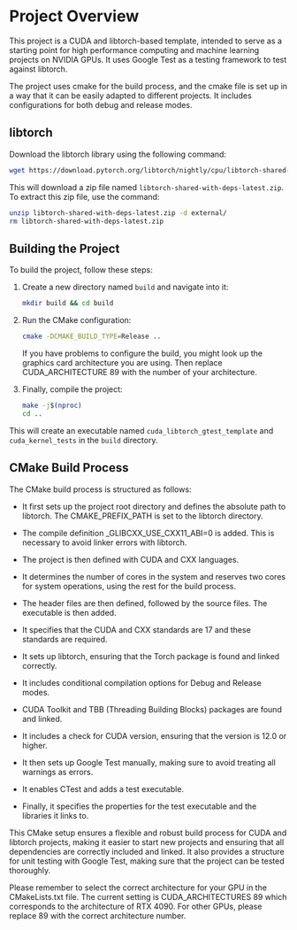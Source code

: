 # Project Overview
This project is a CUDA and libtorch-based template, intended to serve as a starting point for high performance computing and machine learning projects on NVIDIA GPUs. It uses Google Test as a testing framework to test against libtorch.

The project uses cmake for the build process, and the cmake file is set up in a way that it can be easily adapted to different projects. It includes configurations for both debug and release modes.

## libtorch

Download the libtorch library using the following command:

```bash
wget https://download.pytorch.org/libtorch/nightly/cpu/libtorch-shared-with-deps-latest.zip
```

This will download a zip file named `libtorch-shared-with-deps-latest.zip`. To extract this zip file, use the command:

```bash
unzip libtorch-shared-with-deps-latest.zip -d external/
rm libtorch-shared-with-deps-latest.zip
```

## Building the Project

To build the project, follow these steps:
1. Create a new directory named `build` and navigate into it:

    ```bash
    mkdir build && cd build
    ```

2. Run the CMake configuration:

    ```bash
    cmake -DCMAKE_BUILD_TYPE=Release ..
    ```
	If you have problems to configure the build, you might look up the graphics card architecture you are using.
	Then replace CUDA_ARCHITECTURE 89 with the number of your architecture.

3. Finally, compile the project:

    ```bash
    make -j$(nproc)
    cd ..
    ```

This will create an executable named `cuda_libtorch_gtest_template` and `cuda_kernel_tests` in the `build` directory.

## CMake Build Process
The CMake build process is structured as follows:

*    It first sets up the project root directory and defines the absolute path to libtorch. The CMAKE_PREFIX_PATH is set to the libtorch directory.

*    The compile definition _GLIBCXX_USE_CXX11_ABI=0 is added. This is necessary to avoid linker errors with libtorch.

*    The project is then defined with CUDA and CXX languages.

*    It determines the number of cores in the system and reserves two cores for system operations, using the rest for the build process.

*    The header files are then defined, followed by the source files. The executable is then added.

*    It specifies that the CUDA and CXX standards are 17 and these standards are required.

*    It sets up libtorch, ensuring that the Torch package is found and linked correctly.

*    It includes conditional compilation options for Debug and Release modes.

*    CUDA Toolkit and TBB (Threading Building Blocks) packages are found and linked.

*    It includes a check for CUDA version, ensuring that the version is 12.0 or higher.

*    It then sets up Google Test manually, making sure to avoid treating all warnings as errors.

*    It enables CTest and adds a test executable.

*    Finally, it specifies the properties for the test executable and the libraries it links to.

This CMake setup ensures a flexible and robust build process for CUDA and libtorch projects, making it easier to start new projects and ensuring that all dependencies are correctly included and linked. It also provides a structure for unit testing with Google Test, making sure that the project can be tested thoroughly.

Please remember to select the correct architecture for your GPU in the CMakeLists.txt file. The current setting is CUDA_ARCHITECTURES 89 which corresponds to the architecture of RTX 4090. For other GPUs, please replace 89 with the correct architecture number.


